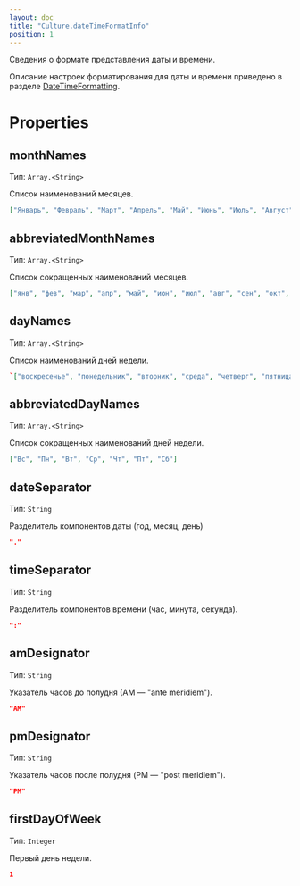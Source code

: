 ```yaml
---
layout: doc
title: "Culture.dateTimeFormatInfo"
position: 1
---
```


Сведения о формате представления даты и времени.

Описание настроек форматирования для даты и времени приведено в разделе [DateTimeFormatting](../Culture.dateTimeFormatting).

# Properties

## monthNames

Тип: `Array.<String>`

Список наименований месяцев.

```json
["Январь", "Февраль", "Март", "Апрель", "Май", "Июнь", "Июль", "Август", "Сентябрь", "Октябрь", "Ноябрь", "Декабрь"]
```

## abbreviatedMonthNames

Тип: `Array.<String>`

Список сокращенных наименований месяцев.

```json
["янв", "фев", "мар", "апр", "май", "июн", "июл", "авг", "сен", "окт", "ноя", "дек"]
```

## dayNames

Тип: `Array.<String>`

Список наименований дней недели.

```json
`["воскресенье", "понедельник", "вторник", "среда", "четверг", "пятница", "суббота"]
```

## abbreviatedDayNames

Тип: `Array.<String>`

Список сокращенных наименований дней недели.

```json
["Вс", "Пн", "Вт", "Ср", "Чт", "Пт", "Сб"]
```

## dateSeparator

Тип: `String`

Разделитель компонентов даты (год, месяц, день)

```json
"."
```

## timeSeparator

Тип: `String`

Разделитель компонентов времени (час, минута, секунда).

```json
":"
```

## amDesignator

Тип: `String`

Указатель часов до полудня (АМ — "ante meridiem").

```json
"AM"
```

## pmDesignator

Тип: `String`

Указатель часов после полудня (PМ — "post meridiem").

```json
"PM"
```

## firstDayOfWeek

Тип: `Integer`

Первый день недели.

```json
1
```

